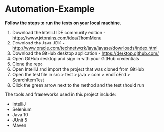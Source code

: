 # Automation-Example

**Follow the steps to run the tests on your local machine.**

1. Download the IntelliJ IDE community edition - https://www.jetbrains.com/idea/?fromMenu
2. Download the Java JDK - http://www.oracle.com/technetwork/java/javase/downloads/index.html
3. Download the GitHub desktop application - https://desktop.github.com/
4. Open GitHub desktop and sign in with your GitHub credentials 
5. Clone the repo
6. Open IntelliJ and import the project that was cloned from GitHub
7. Open the test file in src > test > java > com > endToEnd > SearchItemTest
8. Click the green arrow next to the method and the test should run

The tools and frameworks used in this project include:

- IntelliJ
- Selenium
- Java 10
- JUnit 5
- Maven
